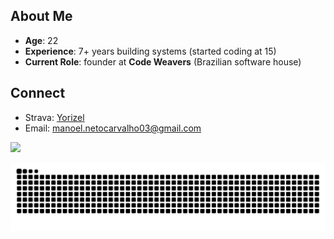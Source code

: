 ## About Me  
- **Age**: 22  
- **Experience**: 7+ years building systems (started coding at 15)  
- **Current Role**: founder at **Code Weavers** (Brazilian software house)  

## Connect  
- Strava: [Yorizel](https://www.strava.com/athletes/111529424)
- Email: manoel.netocarvalho03@gmail.com
 
![](http://github-profile-summary-cards.vercel.app/api/cards/profile-details?username=Yorizel&theme=tokyonight)

<img src="https://raw.githubusercontent.com/yorizel/yorizel/output/snake.svg" alt="Snake animation" />
